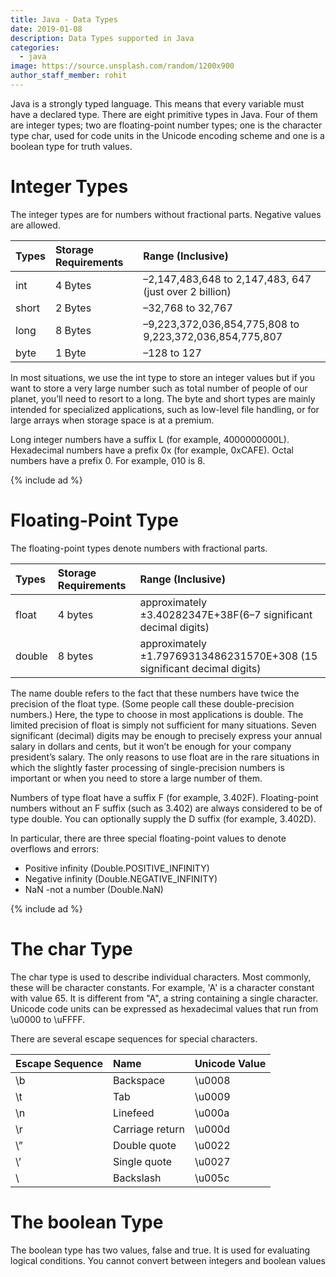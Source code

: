 ```yaml
---
title: Java - Data Types
date: 2019-01-08
description: Data Types supported in Java
categories:
  - java
image: https://source.unsplash.com/random/1200x900
author_staff_member: rohit
---
```

Java is a strongly typed language. This means that every variable must have a declared type. There are eight primitive types in Java. Four of them are integer types; two are floating-point number types; one is the character type char, used for code units in the Unicode encoding scheme and one is a boolean type for truth values.

# Integer Types
The integer types are for numbers without fractional parts. Negative values are allowed.

| Types |  Storage Requirements | Range (Inclusive) |
| :---- |  :-----------------   | :-------- |
| int   | 4 Bytes               | –2,147,483,648 to 2,147,483, 647 (just over 2 billion) |
| short | 2 Bytes               | –32,768 to 32,767 |
| long  | 8 Bytes               | –9,223,372,036,854,775,808 to 9,223,372,036,854,775,807 |
| byte  | 1 Byte                | –128 to 127 |

In most situations, we use the int type to store an integer values but if you want to store a very large number such as total number of people of our planet, you’ll need to resort to a long. The byte and short types are mainly intended for specialized applications, such as low-level file handling, or for large arrays when storage space is at a premium.

Long integer numbers have a suffix L (for example, 4000000000L). Hexadecimal numbers have a prefix 0x (for example, 0xCAFE). Octal numbers have a prefix 0. For example, 010 is 8.

{% include ad %}
# Floating-Point Type
The floating-point types denote numbers with fractional parts.

| Types |  Storage Requirements | Range (Inclusive) |
| :---- |  :-----------------   | :-------- |
| float | 4 bytes               | approximately ±3.40282347E+38F(6–7 significant decimal digits) |
| double| 8 bytes               | approximately ±1.79769313486231570E+308 (15 significant decimal digits) |

The name double refers to the fact that these numbers have twice the precision of the float type. (Some people call these double-precision numbers.) Here, the type to choose in most applications is double. The limited precision of float is simply not sufficient for many situations. Seven significant (decimal) digits may be enough to precisely express your annual salary in dollars and cents, but it won’t be enough for your company president’s salary. The only reasons to use float are in the rare situations in which the slightly faster processing of single-precision numbers is important or when you need to store a large number of them.

Numbers of type float have a suffix F (for example, 3.402F). Floating-point numbers without an F suffix (such as 3.402) are always considered to be of type double. You can optionally supply the D suffix (for example, 3.402D).

In particular, there are three special floating-point values to denote overflows and errors:
- Positive infinity (Double.POSITIVE_INFINITY)
- Negative infinity (Double.NEGATIVE_INFINITY)
- NaN -not a number (Double.NaN)

{% include ad %}
# The char Type
The char type is used to describe individual characters. Most commonly, these will be character constants. For example, 'A' is a character constant with value 65. It is different from "A", a string containing a single character. Unicode code units can be expressed as hexadecimal values that run from \u0000 to \uFFFF. 

There are several escape sequences for special characters.


|Escape Sequence    |	Name                |	Unicode Value |
| :----             |  :-----------------   | :-------- |
|\b	                | Backspace	            |\u0008 |
|\t	                | Tab	                |\u0009 |
|\n	                | Linefeed	            |\u000a |
|\r	                | Carriage return	    |\u000d |
|\”             	| Double quote	        |\u0022 |
|\’	                | Single quote	        |\u0027 |
|\\	                | Backslash	            |\u005c |

# The boolean Type
The boolean type has two values, false and true. It is used for evaluating logical conditions. You cannot convert between integers and boolean values








